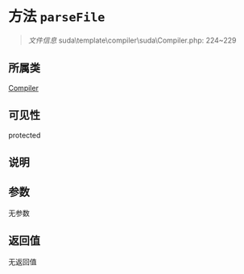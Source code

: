 # 方法 `parseFile`

> *文件信息* suda\template\compiler\suda\Compiler.php: 224~229

## 所属类 

[Compiler](../Compiler.md)

## 可见性

protected

## 说明



## 参数


无参数


## 返回值

无返回值
